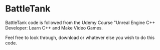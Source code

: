# BattleTank
BattleTank code is followed from the Udemy Course "Unreal Engine C++ Developer: Learn C++ and Make Video Games.

Feel free to look through, download or whatever else you wish to do this code.
